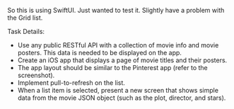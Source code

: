 So this is using SwiftUI. Just wanted to test it. 
Slightly have a problem with the Grid list. 

Task Details:
- Use any public RESTful API with a collection of movie info and movie posters. This data is needed to be displayed on the app.
- Create an iOS app that displays a page of movie titles and their posters.
- The app layout should be similar to the Pinterest app (refer to the screenshot).
- Implement pull-to-refresh on the list.
- When a list item is selected, present a new screen that shows simple data from the movie JSON object (such as the plot, director, and stars).
